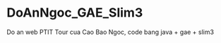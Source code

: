 DoAnNgoc_GAE_Slim3
==================
Do an web PTIT Tour cua Cao Bao Ngoc, code bang java + gae + slim3
